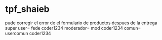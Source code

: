 # tpf_shaieb
pude corregir el error de el formulario de productos despues de la entrega
super user= fede coder1234
moderador= mod  coder1234
comun= usercomun coder1234

